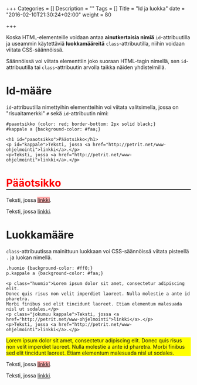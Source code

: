 +++
Categories = []
Description = ""
Tags = []
Title = "Id ja luokka"
date = "2016-02-10T21:30:24+02:00"
weight = 80

+++

Koska HTML-elementeille voidaan antaa **ainutkertaisia nimiä** `id`-attribuutilla
ja useammin käytettäviä **luokkamääreitä** `class`-attribuutilla, niihin voidaan
viitata CSS-säännöissä.

Säännöissä voi viitata elementtiin joko suoraan HTML-tagin nimellä, sen `id`-attribuutilla
tai `class`-attribuutin arvolla taikka näiden yhdistelmillä.

Id-määre
========
`id`-attribuutilla nimettyihin elementteihin voi viitata valitsimella, jossa on
"risuaitamerkki" `#` sekä `id`-attribuutin nimi:

```
#paaotsikko {color: red; border-bottom: 2px solid black;}
#kappale a {background-color: #faa;}
```
```
<h1 id="paaotsikko">Pääotsikko</h1>
<p id="kappale">Teksti, jossa <a href="http://petrit.net/www-ohjelmointi">linkki</a>.</p>
<p>Teksti, jossa <a href="http://petrit.net/www-ohjelmointi">linkki</a>.</p>
```
<div class="html-example">
<h1 style="color: red; border-bottom: 2px solid black;">Pääotsikko</h1>
<p id="kappale">Teksti, jossa <a style="background-color: #faa;" href="http://petrit.net/www-ohjelmointi">linkki</a>.</p>
<p>Teksti, jossa <a href="http://petrit.net/www-ohjelmointi">linkki</a>.</p>
</div>


Luokkamääre
===========

`class`-attribuutissa mainittuun luokkaan voi CSS-säännöissä viitata pisteellä `.` ja luokan nimellä.

```
.huomio {background-color: #ff0;}
p.kappale a {background-color: #faa;}
```
```
<p class="huomio">Lorem ipsum dolor sit amet, consectetur adipiscing elit.
Donec quis risus non velit imperdiet laoreet. Nulla molestie a ante id pharetra.
Morbi finibus sed elit tincidunt laoreet. Etiam elementum malesuada nisl ut sodales.</p>
<p class="jokumuu kappale">Teksti, jossa <a href="http://petrit.net/www-ohjelmointi">linkki</a>.</p>
<p>Teksti, jossa <a href="http://petrit.net/www-ohjelmointi">linkki</a>.</p>
```
<div class="html-example">
<p style="background-color: #ff0;">Lorem ipsum dolor sit amet, consectetur adipiscing elit.
Donec quis risus non velit imperdiet laoreet. Nulla molestie a ante id pharetra.
Morbi finibus sed elit tincidunt laoreet. Etiam elementum malesuada nisl ut sodales.</p>
<p>Teksti, jossa <a style="background-color: #faa;" href="http://petrit.net/www-ohjelmointi">linkki</a>.</p>
<p>Teksti, jossa <a href="http://petrit.net/www-ohjelmointi">linkki</a>.</p>
</div>
